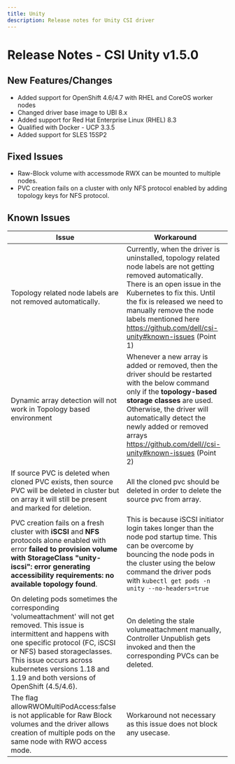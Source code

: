 ```yaml
---
title: Unity
description: Release notes for Unity CSI driver
---
```

# Release Notes - CSI Unity v1.5.0

## New Features/Changes
- Added support for OpenShift 4.6/4.7 with RHEL and CoreOS worker nodes
- Changed driver base image to UBI 8.x
- Added support for Red Hat Enterprise Linux (RHEL) 8.3
- Qualified with Docker - UCP 3.3.5
- Added support for SLES 15SP2

## Fixed Issues
- Raw-Block volume with accessmode RWX can be mounted to multiple nodes.
- PVC creation fails on a cluster with only NFS protocol enabled by adding topology keys for NFS protocol.

## Known Issues

| Issue                                                        | Workaround                                                   |
| ------------------------------------------------------------ | ------------------------------------------------------------ |
| Topology related node labels are not removed automatically.  | Currently, when the driver is uninstalled, topology related node labels are not getting removed automatically. There is an open issue in the Kubernetes to fix this. Until the fix is released we need to manually remove the node labels mentioned here https://github.com/dell/csi-unity#known-issues (Point 1) |
| Dynamic array detection will not work in Topology based environment | Whenever a new array is added or removed, then the driver should be restarted with the below command only if the **topology-based storage classes** are used. Otherwise, the driver will automatically detect the newly added or removed arrays https://github.com/dell//csi-unity#known-issues (Point 2) |
| If source PVC is deleted when cloned PVC exists, then source PVC will be deleted in cluster but on array it will still be present and marked for deletion. | All the cloned pvc should be deleted in order to delete the source pvc from array. |
| PVC creation fails on a fresh cluster with **iSCSI** and **NFS** protocols alone enabled with error **failed to provision volume with StorageClass "unity-iscsi": error generating accessibility requirements: no available topology found**. | This is because iSCSI initiator login takes longer than the node pod startup time. This can be overcome by bouncing the node pods in the cluster using the below command the driver pods with `kubectl get pods -n unity --no-headers=true` |
| On deleting pods sometimes the corresponding 'volumeattachment' will not get removed. This issue is intermittent and happens with one specific protocol (FC, iSCSI or NFS) based storageclasses. This issue occurs across kubernetes versions 1.18 and 1.19 and both versions of OpenShift (4.5/4.6).| On deleting the stale volumeattachment manually, Controller Unpublish gets invoked and then the corresponding PVCs can be deleted.|
| The flag allowRWOMultiPodAccess:false is not applicable for Raw Block volumes and the driver allows creation of multiple pods on the same node with RWO access mode. | Workaround not necessary as this issue does not block any usecase. |

